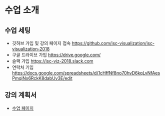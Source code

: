 수업 소개
=====


수업 세팅
---
- 깃허브 가입 및 강의 페이지 접속
https://github.com/isc-visualization/isc-visualization-2018
- 구글 드라이브 가입 https://drive.google.com/
- 슬랙 가입 https://isc-viz-2018.slack.com
- 연락처 기입 https://docs.google.com/spreadsheets/d/1cHffNf8no70hvD6kqLvNfAesPmqiNx6RckK8dabUv3E/edit


강의 계획서
---
- [수업 페이지](https://github.com/isc-visualization/isc-visualization-2018)
